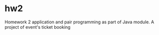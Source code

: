# hw2
Homework 2 application and pair programming as part of Java module. 
A project of event's ticket booking 

